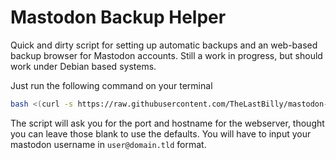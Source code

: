 # Mastodon Backup Helper

Quick and dirty script for setting up automatic backups and an web-based backup browser for Mastodon accounts. Still a work in progress, but should work under Debian based systems.

Just run the following command on your terminal
```bash
bash <(curl -s https://raw.githubusercontent.com/TheLastBilly/mastodon-backup-helper/main/quickstart.sh )
```

The script will ask you for the port and hostname for the webserver, thought you can leave those blank to use the defaults. You will have to input your mastodon username in `user@domain.tld` format.
